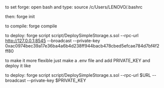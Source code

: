 to set forge: open bash and type: source /c/Users/LENOVO/.bashrc

then: forge init

to compile: forge compile

to deploy: forge script script/DeploySimpleStorage.s.sol --rpc-url http://127.0.0.1:8545 --broadcast --private-key 0xac0974bec39a17e36ba4a6b4d238ff944bacb478cbed5efcae784d7bf4f2ff80

to make it more flexible just make a .env file and add PRIVATE_KEY and deploy it like

to deploy: forge script script/DeploySimpleStorage.s.sol --rpc-url $URL --broadcast --private-key $PRIVATE_KEY
